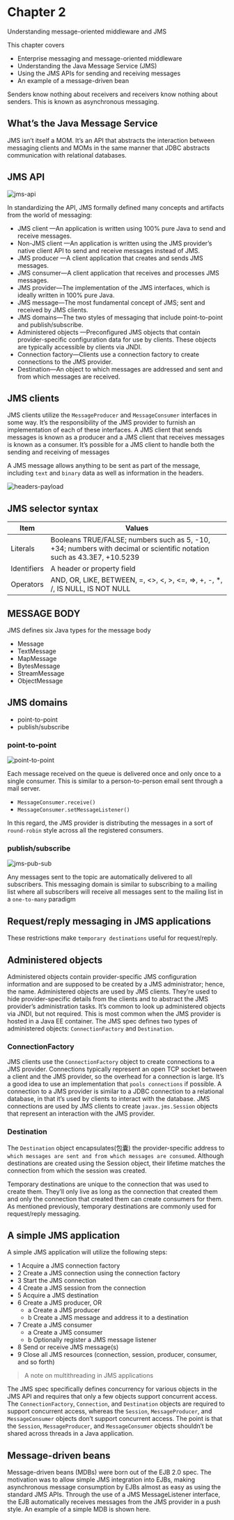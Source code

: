 # Chapter 2

Understanding message-oriented middleware and JMS

This chapter covers

- Enterprise messaging and message-oriented middleware
- Understanding the Java Message Service (JMS)
- Using the JMS APIs for sending and receiving messages
- An example of a message-driven bean

Senders know nothing about receivers and receivers know nothing about senders.
This is known as asynchronous messaging.

## What’s the Java Message Service

JMS isn’t itself a MOM. It’s an API that abstracts the interaction between messaging
clients and MOMs in the same manner that JDBC abstracts communication with relational
databases.

## JMS API

![jms-api](./images/active-jms-api.png)

In standardizing the API, JMS formally defined many concepts and artifacts from
the world of messaging:

- JMS client —An application is written using 100% pure Java to send and receive messages.
- Non-JMS client —An application is written using the JMS provider’s native client API to send and receive messages instead of JMS.
- JMS producer —A client application that creates and sends JMS messages.
- JMS consumer—A client application that receives and processes JMS messages.
- JMS provider—The implementation of the JMS interfaces, which is ideally written in 100% pure Java.
- JMS message—The most fundamental concept of JMS; sent and received by JMS clients.
- JMS domains—The two styles of messaging that include point-to-point and publish/subscribe.
- Administered objects —Preconfigured JMS objects that contain provider-specific configuration data for use by clients. These objects are typically accessible by clients via JNDI.
- Connection factory—Clients use a connection factory to create connections to the JMS provider.
- Destination—An object to which messages are addressed and sent and from which messages are received.

## JMS clients

JMS clients utilize the `MessageProducer` and `MessageConsumer` interfaces in some
way. It’s the responsibility of the JMS provider to furnish an implementation of each of
these interfaces. A JMS client that sends messages is known as a producer and a JMS client
that receives messages is known as a consumer. It’s possible for a JMS client to handle
both the sending and receiving of messages

A JMS message allows anything to be sent as part of
the message, including `text` and `binary` data as well as information in the headers.

![headers-payload](./images/jms-headers-payload.png)

## JMS selector syntax

| Item        | Values                                                                                                                 |
| ----------- | ---------------------------------------------------------------------------------------------------------------------- |
| Literals    | Booleans TRUE/FALSE; numbers such as 5, -10, +34; numbers with decimal or scientific notation such as 43.3E7, +10.5239 |
| Identifiers | A header or property field                                                                                             |
| Operators   | AND, OR, LIKE, BETWEEN, =, <>, <, >, <=, =>, +, -, \*, /, IS NULL, IS NOT NULL                                         |

## MESSAGE BODY

JMS defines six Java types for the message body

- Message
- TextMessage
- MapMessage
- BytesMessage
- StreamMessage
- ObjectMessage

## JMS domains

- point-to-point
- publish/subscribe

### point-to-point

![point-to-point](./images/jms-point-to-point.png)

Each message received on the queue is delivered once and only
once to a single consumer. This is similar to a person-to-person email sent through a
mail server.

- `MessageConsumer.receive()`
- `MessageConsumer.setMessageListener()`

In this regard, the JMS provider is distributing the
messages in a sort of `round-robin` style across all the registered consumers.

### publish/subscribe

![jms-pub-sub](./images/jms-pub-sub.png)

Any messages sent to the topic are automatically delivered to all
subscribers. This messaging domain is similar to subscribing to a mailing list where all
subscribers will receive all messages sent to the mailing list in a `one-to-many` paradigm

## Request/reply messaging in JMS applications

These restrictions make `temporary destinations` useful for request/reply.

## Administered objects

Administered objects contain provider-specific JMS configuration information and are
supposed to be created by a JMS administrator; hence, the name. Administered
objects are used by JMS clients. They’re used to hide provider-specific details from the
clients and to abstract the JMS provider’s administration tasks. It’s common to look up
administered objects via JNDI, but not required. This is most common when the JMS
provider is hosted in a Java EE container. The JMS spec defines two types of administered
objects: `ConnectionFactory` and `Destination`.

### ConnectionFactory

JMS clients use the `ConnectionFactory` object to create connections to a JMS provider.
Connections typically represent an open TCP socket between a client and the JMS provider,
so the overhead for a connection is large. It’s a good idea to use an implementation
that `pools connections` if possible. A connection to a JMS provider is similar to a
JDBC connection to a relational database, in that it’s used by clients to interact with the
database. JMS connections are used by JMS clients to create `javax.jms.Session` objects
that represent an interaction with the JMS provider.

### Destination

The `Destination` object encapsulates(包囊) the provider-specific address to `which messages are sent and from which messages are consumed`. Although destinations are created
using the Session object, their lifetime matches the connection from which the session was created.

Temporary destinations are unique to the connection that was used to create
them. They’ll only live as long as the connection that created them and only the connection
that created them can create consumers for them. As mentioned previously,
temporary destinations are commonly used for request/reply messaging.

## A simple JMS application

A simple JMS application will utilize the following steps:

- 1 Acquire a JMS connection factory
- 2 Create a JMS connection using the connection factory
- 3 Start the JMS connection
- 4 Create a JMS session from the connection
- 5 Acquire a JMS destination
- 6 Create a JMS producer, OR
  - a Create a JMS producer
  - b Create a JMS message and address it to a destination
- 7 Create a JMS consumer
  - a Create a JMS consumer
  - b Optionally register a JMS message listener
- 8 Send or receive JMS message(s)
- 9 Close all JMS resources (connection, session, producer, consumer, and so forth)

> A note on multithreading in JMS applications

The JMS spec specifically defines concurrency for various objects in the JMS API and
requires that only a few objects support concurrent access. The `ConnectionFactory`,
`Connection`, and `Destination` objects are required to support concurrent access,
whereas the `Session`, `MessageProducer`, and `MessageConsumer` objects don’t support
concurrent access. The point is that the `Session`, `MessageProducer`, and
`MessageConsumer` objects shouldn’t be shared across threads in a Java application.

## Message-driven beans

Message-driven beans (MDBs) were born out of the EJB 2.0 spec. The motivation was to
allow simple JMS integration into EJBs, making asynchronous message consumption
by EJBs almost as easy as using the standard JMS APIs. Through the use of a JMS
MessageListener interface, the EJB automatically receives messages from the JMS provider
in a push style. An example of a simple MDB is shown here.
